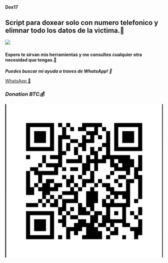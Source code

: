 #### Dox17 
## Script para doxear solo con numero telefonico y elimnar todo los datos de la victima.👻
![](https://github.com/Zeventeen-17/Zeventeen-17/blob/main/17kz.gif)
#### Espero te sirvan mis herramientas y me consultes cualquier otra necesidad que tengas.💭 
***Puedes buscar mi ayuda a traves de WhatsApp! 🌚***

[WhatsApp 🦾](http://wa.me/+56942497279)

### ***Donation BTC💰***
![BTC](https://github.com/Zeventeen-17/Zeventeen-17/blob/main/Screenshot_20210221_182629.jpg) 
